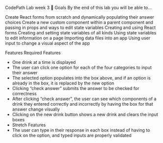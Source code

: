 CodePath Lab week 3
🎯 Goals
By the end of this lab you will be able to...

Create React forms from scratch and dynamically populating their answer choices
Create a new custom component within a parent component and passing in props and ways to edit state variables
Creating and using React forms
Creating and setting state variables of all kinds
Using state variables to edit information on a page
Importing data files into an app
Using user input to change a visual aspect of the app

Features
Required Features

* One drink at a time is displayed
* The user can click one option for each of the four categories to input their answer
* The selected option populates into the box above, and if an option is already in the box, it is replaced by the new option
* Clicking “check answer” submits the answer to be checked for correctness
* After clicking “check answer”, the user can see which components of a drink they entered correctly and incorrectly by having the box for that answer change visually
* Clicking on the new drink button shows a new drink and clears the input boxes
* Stretch Features
* The user can type in their response in each box instead of having to click on the option, and typed inputs are properly validated
